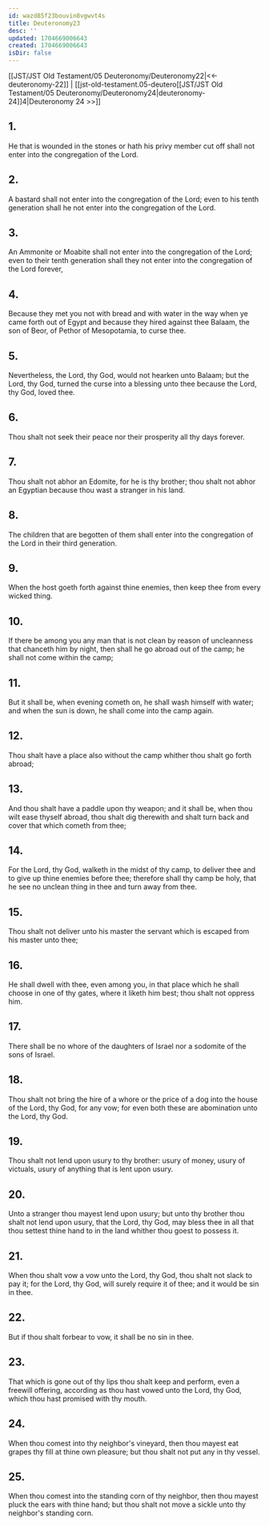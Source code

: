```yaml
---
id: wazd85f23bouvin8vgwvt4s
title: Deuteronomy23
desc: ''
updated: 1704669006643
created: 1704669006643
isDir: false
---
```

[[JST/JST Old Testament/05 Deuteronomy/Deuteronomy22|<<-deuteronomy-22]] | [[jst-old-testament.05-deutero[[JST/JST Old Testament/05 Deuteronomy/Deuteronomy24|deuteronomy-24]]4|Deuteronomy 24 >>]]
## 1.
He that is wounded in the stones or hath his privy member cut off shall not enter into the congregation of the Lord.
## 2.
A bastard shall not enter into the congregation of the Lord; even to his tenth generation shall he not enter into the congregation of the Lord.
## 3.
An Ammonite or Moabite shall not enter into the congregation of the Lord; even to their tenth generation shall they not enter into the congregation of the Lord forever,
## 4.
Because they met you not with bread and with water in the way when ye came forth out of Egypt and because they hired against thee Balaam, the son of Beor, of Pethor of Mesopotamia, to curse thee.
## 5.
Nevertheless, the Lord, thy God, would not hearken unto Balaam; but the Lord, thy God, turned the curse into a blessing unto thee because the Lord, thy God, loved thee.
## 6.
Thou shalt not seek their peace nor their prosperity all thy days forever.
## 7.
Thou shalt not abhor an Edomite, for he is thy brother; thou shalt not abhor an Egyptian because thou wast a stranger in his land.
## 8.
The children that are begotten of them shall enter into the congregation of the Lord in their third generation.
## 9.
When the host goeth forth against thine enemies, then keep thee from every wicked thing.
## 10.
If there be among you any man that is not clean by reason of uncleanness that chanceth him by night, then shall he go abroad out of the camp; he shall not come within the camp;
## 11.
But it shall be, when evening cometh on, he shall wash himself with water; and when the sun is down, he shall come into the camp again.
## 12.
Thou shalt have a place also without the camp whither thou shalt go forth abroad;
## 13.
And thou shalt have a paddle upon thy weapon; and it shall be, when thou wilt ease thyself abroad, thou shalt dig therewith and shalt turn back and cover that which cometh from thee;
## 14.
For the Lord, thy God, walketh in the midst of thy camp, to deliver thee and to give up thine enemies before thee; therefore shall thy camp be holy, that he see no unclean thing in thee and turn away from thee.
## 15.
Thou shalt not deliver unto his master the servant which is escaped from his master unto thee;
## 16.
He shall dwell with thee, even among you, in that place which he shall choose in one of thy gates, where it liketh him best; thou shalt not oppress him.
## 17.
There shall be no whore of the daughters of Israel nor a sodomite of the sons of Israel.
## 18.
Thou shalt not bring the hire of a whore or the price of a dog into the house of the Lord, thy God, for any vow; for even both these are abomination unto the Lord, thy God.
## 19.
Thou shalt not lend upon usury to thy brother: usury of money, usury of victuals, usury of anything that is lent upon usury.
## 20.
Unto a stranger thou mayest lend upon usury; but unto thy brother thou shalt not lend upon usury, that the Lord, thy God, may bless thee in all that thou settest thine hand to in the land whither thou goest to possess it.
## 21.
When thou shalt vow a vow unto the Lord, thy God, thou shalt not slack to pay it; for the Lord, thy God, will surely require it of thee; and it would be sin in thee.
## 22.
But if thou shalt forbear to vow, it shall be no sin in thee.
## 23.
That which is gone out of thy lips thou shalt keep and perform, even a freewill offering, according as thou hast vowed unto the Lord, thy God, which thou hast promised with thy mouth.
## 24.
When thou comest into thy neighbor\'s vineyard, then thou mayest eat grapes thy fill at thine own pleasure; but thou shalt not put any in thy vessel.
## 25.
When thou comest into the standing corn of thy neighbor, then thou mayest pluck the ears with thine hand; but thou shalt not move a sickle unto thy neighbor\'s standing corn.

